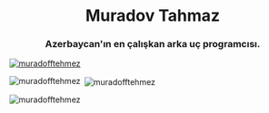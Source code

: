 <h1 align="center">Muradov Tahmaz</h1>
<h3 align="center">Azerbaycan'ın en çalışkan arka uç programcısı.</h3>
<p align = "left"> <a href = "https://github. com/ryo-ma/github-profile-trophy"><img src = "https://github-profile-trophy.vercel.app/?username=muradofftehmez" alt = "muradofftehmez" /></a> </ p>

<p><img align = "left" src = "https://github-readme-stats.vercel.app/api/top-langs?username=muradofftehmez&show_icons=true&locale=en&layout=compact" alt = "muradofftehmez" /> </p>

<p> <img align = "center" src = "https://github-readme-stats.vercel.app/api?username=muradofftehmez&show_icons=true&locale=en" alt = "muradofftehmez" /> </p>

<p><img align = "center" src = "https://github-readme-streak-stats.herokuapp.com/?user=muradofftehmez&" alt = "muradofftehmez" /></p>

